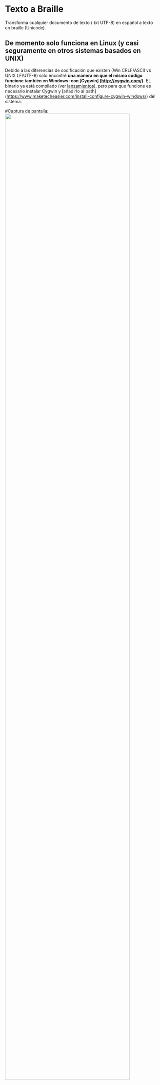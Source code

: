# Texto a Braille
Transforma cualquier documento de texto (.txt UTF-8) en español a texto en braille (Unicode).

## De momento solo funciona en Linux (y casi seguramente en otros sistemas basados en UNIX)
Debido a las diferencias de codificación que existen (Win CRLF/ASCII vs UNIX LF/UTF-8) solo encontré **una
manera en que el mismo código funcione también en Windows: con [Cygwin] (http://cygwin.com/).**
EL binario ya está compilado (ver [lanzamientos](https://github.com/oliver-almaraz/Texto_a_Braille/releases)), pero para que funcione es necesario
instalar Cygwin y [añadirlo al path] (https://www.maketecheasier.com/install-configure-cygwin-windows/) del sistema.

#Captura de pantalla:
<img src="https://user-images.githubusercontent.com/69062188/93650814-21e18700-f9d5-11ea-9a68-7c2517bc3c3d.png" width="90%"></img> 
